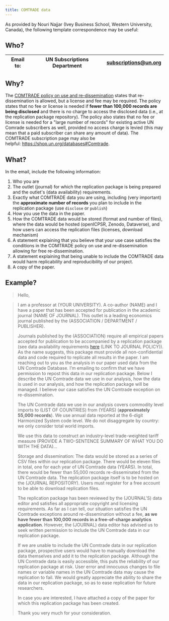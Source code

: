 ```yaml
---
title: COMTRADE data
---
```


As provided by Nouri Najjar (Ivey Business School, Western University, Canada), the following template correspondence may be useful:

## Who?

| Email to: | UN Subscriptions Department | subscriptions@un.org |
| --- | --- | --- |

## Why?

The [COMTRADE policy on use and re-dissemination](https://uncomtrade.org/docs/policy-on-use-and-re-dissemination/) states that re-dissemination is allowed, but a license and fee may be required. The policy states that no fee or license is needed if **fewer than 100,000 records are being disclosed** and there is no charge to access the disclosed data (i.e., at the replication package repository). The policy also states that no fee or license is needed for a "large number of records" for existing active UN Comrade subscribers as well, provided no access charge is levied (this may mean that a paid subscriber can share any amount of data). The COMTRADE subscription page may also be helpful: <https://shop.un.org/databases#Comtrade>.

## What?

In the email, include the following information:

1.    Who you are
2.    The outlet (journal) for which the replication package is being prepared and the outlet's (data availability) requirements. 
3.  Exactly what COMTRADE data you are using, including (very important) the **approximate number of records** you plan to include in the replication package (use `disclose` or `publish`)
4.    How you use the data in the paper. 
5.    How the COMTRADE data would be stored (format and number of files), where the data would be hosted (openICPSR, Zenodo, Dataverse), and how users can access the replication files (licenses, download mechanism)
6.    A statement explaining that you believe that  your use case satisfies the conditions in the COMTRADE policy on use and re-dissemination allowing for free re-dissemination. 
7.   A statement explaining that being unable to include the COMTRADE data would harm replicability and reproducibility of our project.
8.   A copy of the paper. 

## Example?

> Hello,

> I am a professor at (YOUR UNIVERSITY). A co-author (NAME) and I have a paper that has been accepted for publication in the academic journal (NAME OF JOURNAL). This outlet is a leading economics journal published by the (ASSOCIATION / DEPARTMENT / PUBLISHER). 
> 
> Journals published by the (ASSOCIATION) require all empirical papers accepted for publication to be accompanied by a replication package (see data availability requirements [here](https://www.aeaweb.org/journals/data/data-code-policy) (LINK TO JOURNAL POLICY)). As the name suggests, this package must provide all non-confidential data and code required to replicate all results in the paper. I am reaching out to you as the analysis in our paper used data from the UN Comtrade Database. I’m emailing to confirm that we have permission to repost this data in our replication package. Below I describe the UN Comtrade data we use in our analysis, how the data is used in our analysis, and how the replication package will be managed. I believe our case satisfies the UN Comtrade exception on re-dissemination. 
> 
> The UN Comtrade data we use in our analysis covers commodity level imports to (LIST OF COUNTRIES) from (YEARS) (**approximately 55,000 records**). We use annual data reported at the 6-digit Harmonized System code level. We do not disaggregate by country: we only consider total world imports. 
> 
> We use this data to construct an industry-level trade-weighted tariff measure (PROVIDE A TWO-SENTENCE SUMMARY OF WHAT YOU DO WITH THE DATA)...
> 
> Storage and dissemination: The data would be stored as a series of CSV files within our replication package. There would be eleven files in total, one for each year of UN Comtrade data (YEARS). In total, there would be fewer than 55,000 records re-disseminated from the UN Comtrade data. The replication package itself is to be hosted on the (JOURNAL REPOSITORY). Users must register for a free account to be able to download replication files.
> 
> The replication package has been reviewed by the (JOURNAL'S) data editor and satisfies all appropriate copyright and licensing requirements. As far as I can tell, our situation satisfies the UN Comtrade exceptions around re-dissemination without a fee, **as we have fewer than 100,000 records in a free-of-charge analytics application**. However, the (JOURNAL) data editor has advised us to seek written permission to include the UN Comtrade data in our replication package. 
> 
> If we are unable to include the UN Comtrade data in our replication package, prospective users would have to manually download the data themselves and add it to the replication package. Although the UN Comtrade data is easily accessible, this puts the reliability of our replication package at risk. User error and innocuous changes to file names or variable names in the UN Comtrade data may cause the replication to fail. We would greatly appreciate the ability to share the data in our replication package, so as to ease replication for future researchers. 
> 
> In case you are interested, I have attached a copy of the paper for which this replication package has been created. 
> 
> Thank you very much for your consideration.
